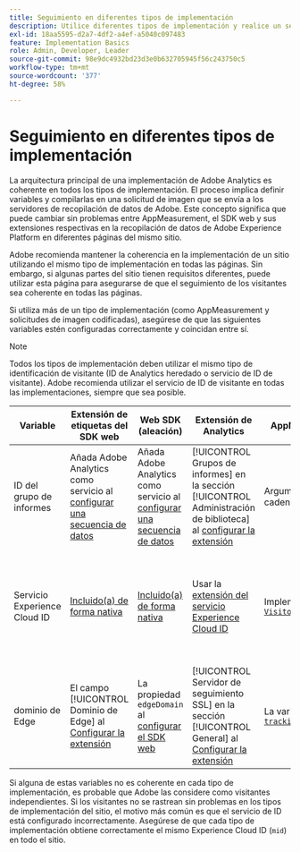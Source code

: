 ```yaml
---
title: Seguimiento en diferentes tipos de implementación
description: Utilice diferentes tipos de implementación y realice un seguimiento de los visitantes.
exl-id: 18aa5595-d2a7-4df2-a4ef-a5040c097483
feature: Implementation Basics
role: Admin, Developer, Leader
source-git-commit: 98e9dc4932bd23d3e0b632705945f56c243750c5
workflow-type: tm+mt
source-wordcount: '377'
ht-degree: 58%

---
```


# Seguimiento en diferentes tipos de implementación

La arquitectura principal de una implementación de Adobe Analytics es coherente en todos los tipos de implementación. El proceso implica definir variables y compilarlas en una solicitud de imagen que se envía a los servidores de recopilación de datos de Adobe. Este concepto significa que puede cambiar sin problemas entre AppMeasurement, el SDK web y sus extensiones respectivas en la recopilación de datos de Adobe Experience Platform en diferentes páginas del mismo sitio.

Adobe recomienda mantener la coherencia en la implementación de un sitio utilizando el mismo tipo de implementación en todas las páginas. Sin embargo, si algunas partes del sitio tienen requisitos diferentes, puede utilizar esta página para asegurarse de que el seguimiento de los visitantes sea coherente en todas las páginas.

Si utiliza más de un tipo de implementación (como AppMeasurement y solicitudes de imagen codificadas), asegúrese de que las siguientes variables estén configuradas correctamente y coincidan entre sí.

>[!NOTE]
>
>Todos los tipos de implementación deben utilizar el mismo tipo de identificación de visitante (ID de Analytics heredado o servicio de ID de visitante). Adobe recomienda utilizar el servicio de ID de visitante en todas las implementaciones, siempre que sea posible.

| Variable | Extensión de etiquetas del SDK web | Web SDK (aleación) | Extensión de Analytics | AppMeasurement | Solicitud de imagen codificada |
|---|---|---|---|---|---|
| ID del grupo de informes | Añada Adobe Analytics como servicio al [configurar una secuencia de datos](https://experienceleague.adobe.com/es/docs/experience-platform/datastreams/configure) | Añada Adobe Analytics como servicio al [configurar una secuencia de datos](https://experienceleague.adobe.com/es/docs/experience-platform/datastreams/configure) | [!UICONTROL Grupos de informes] en la sección [!UICONTROL Administración de biblioteca] al [configurar la extensión](https://experienceleague.adobe.com/es/docs/experience-platform/tags/extensions/client/analytics/overview) | Argumento de cadena en [`s_gi`](../vars/functions/s-gi.md) | Parte de la dirección URL `pathname` (después de `/b/ss/`) |
| Servicio Experience Cloud ID | [Incluido(a) de forma nativa](web-sdk-extension.md) | [Incluido(a) de forma nativa](alloy.md) | Usar la [extensión del servicio Experience Cloud ID](analytics-extension.md) | Implementación [`VisitorAPI.js`](appmeasurement.md) | Realice una [llamada independiente al servicio de ID](https://experienceleague.adobe.com/es/docs/id-service/using/implementation/direct-integration) para obtener el ID deseado e incluir `mid` en la cadena de consulta |
| dominio de Edge | El campo [!UICONTROL Dominio de Edge] al [Configurar la extensión](https://experienceleague.adobe.com/es/docs/experience-platform/tags/extensions/client/web-sdk/web-sdk-extension-configuration) | La propiedad `edgeDomain` al [configurar el SDK web](https://experienceleague.adobe.com/es/docs/experience-platform/web-sdk/commands/configure/overview) | [!UICONTROL Servidor de seguimiento SSL] en la sección [!UICONTROL General] al [Configurar la extensión](https://experienceleague.adobe.com/es/docs/experience-platform/tags/extensions/client/analytics/overview) | La variable [`trackingServerSecure`](../vars/config-vars/trackingserversecure.md) | El `hostname` de la URL de solicitud de imagen |

Si alguna de estas variables no es coherente en cada tipo de implementación, es probable que Adobe las considere como visitantes independientes. Si los visitantes no se rastrean sin problemas en los tipos de implementación del sitio, el motivo más común es que el servicio de ID está configurado incorrectamente. Asegúrese de que cada tipo de implementación obtiene correctamente el mismo Experience Cloud ID (`mid`) en todo el sitio.
